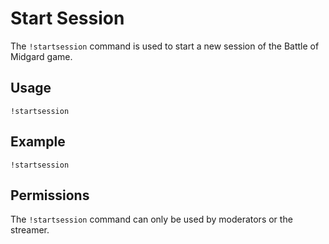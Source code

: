 # Start Session

The `!startsession` command is used to start a new session of the Battle of Midgard game.

## Usage

`!startsession`

## Example

`!startsession`

## Permissions

The `!startsession` command can only be used by moderators or the streamer.